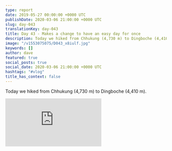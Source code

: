 ```yaml
---
type: report
date: 2019-05-27 00:00:00 +0000 UTC
publishDate: 2020-03-06 21:00:00 +0000 UTC
slug: day-043
translationKey: day-043
title: Day 43 - Makes a change to have an easy day for once
description: Today we hiked from Chhukung (4,730 m) to Dingboche (4,410 m).
image: "/v1553075075/D043_x8iulf.jpg"
keywords: []
author: dave
featured: true
social_posts: true
social_date: 2020-03-06 21:00:00 +0000 UTC
hashtags: "#vlog"
title_has_context: false
---
```


Today we hiked from Chhukung (4,730 m) to Dingboche (4,410 m).

<iframe src="https://www.youtube.com/embed/5S4oU9O40Jk" frameborder="0" allow="accelerometer; autoplay; encrypted-media; gyroscope; picture-in-picture" allowfullscreen></iframe>

